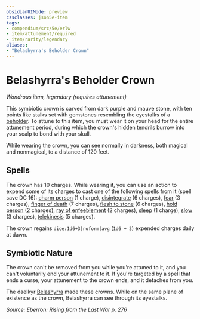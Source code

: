 ```yaml
---
obsidianUIMode: preview
cssclasses: json5e-item
tags:
- compendium/src/5e/erlw
- item/attunement/required
- item/rarity/legendary
aliases: 
- "Belashyrra's Beholder Crown"
---
```

# Belashyrra's Beholder Crown
*Wondrous item, legendary (requires attunement)*  


This symbiotic crown is carved from dark purple and mauve stone, with ten points like stalks set with gemstones resembling the eyestalks of a [beholder](2-Mechanics/CLI/bestiary/aberration/beholder.md). To attune to this item, you must wear it on your head for the entire attunement period, during which the crown's hidden tendrils burrow into your scalp to bond with your skull.

While wearing the crown, you can see normally in darkness, both magical and nonmagical, to a distance of 120 feet.

## Spells

The crown has 10 charges. While wearing it, you can use an action to expend some of its charges to cast one of the following spells from it (spell save DC 16): [charm person](2-Mechanics/CLI/spells/charm-person.md) (1 charge), [disintegrate](2-Mechanics/CLI/spells/disintegrate.md) (6 charges), [fear](2-Mechanics/CLI/spells/fear.md) (3 charges), [finger of death](2-Mechanics/CLI/spells/finger-of-death.md) (7 charges), [flesh to stone](2-Mechanics/CLI/spells/flesh-to-stone.md) (6 charges), [hold person](2-Mechanics/CLI/spells/hold-person.md) (2 charges), [ray of enfeeblement](2-Mechanics/CLI/spells/ray-of-enfeeblement.md) (2 charges), [sleep](2-Mechanics/CLI/spells/sleep.md) (1 charge), [slow](2-Mechanics/CLI/spells/slow.md) (3 charges), [telekinesis](2-Mechanics/CLI/spells/telekinesis.md) (5 charges).

The crown regains `dice:1d6+3|noform|avg` (`1d6 + 3`) expended charges daily at dawn.

## Symbiotic Nature

The crown can't be removed from you while you're attuned to it, and you can't voluntarily end your attunement to it. If you're targeted by a spell that ends a curse, your attunement to the crown ends, and it detaches from you.

The daelkyr [Belashyrra](2-Mechanics/CLI/bestiary/npc/belashyrra-erlw.md) made these crowns. While on the same plane of existence as the crown, Belashyrra can see through its eyestalks.

*Source: Eberron: Rising from the Last War p. 276*